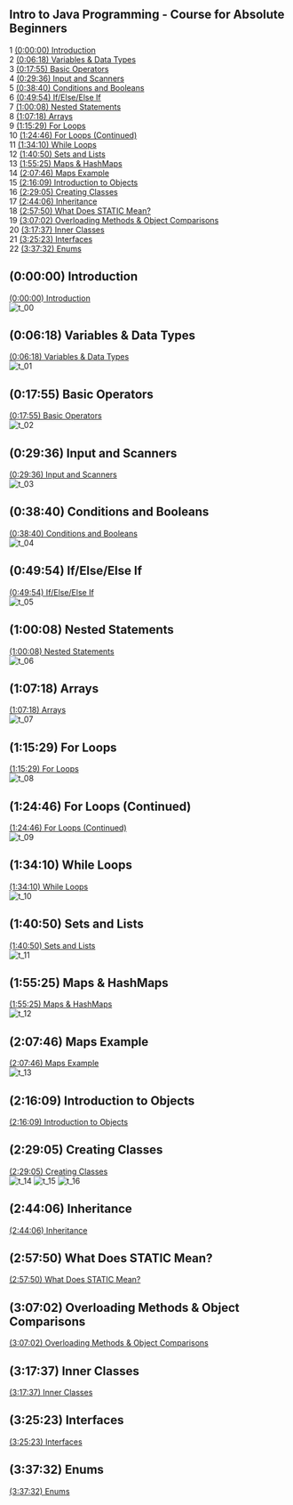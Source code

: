 
## Intro to Java Programming - Course for Absolute Beginners
1 [(0:00:00) Introduction](#00000-Introduction)  
2 [(0:06:18) Variables & Data Types](#00618-Variables-&-Data-Types)  
3 [(0:17:55) Basic Operators](#01755-Basic-Operators)  
4 [(0:29:36) Input and Scanners](#02936-Input-and-Scanners)  
5 [(0:38:40) Conditions and Booleans](#03840-Conditions-and-Booleans)  
6 [(0:49:54) If/Else/Else If](#04954-If/Else/Else-If)  
7 [(1:00:08) Nested Statements](#10008-Nested-Statements)  
8 [(1:07:18) Arrays](#10718-Arrays)  
9 [(1:15:29) For Loops](#11529-For-Loops)  
10 [(1:24:46) For Loops (Continued)](#12446-For-Loops-Continued)  
11 [(1:34:10) While Loops](#13410-While-Loops)  
12 [(1:40:50) Sets and Lists](#14050-Sets-and-Lists)  
13 [(1:55:25) Maps & HashMaps](#15525-Maps-&-HashMaps)  
14 [(2:07:46) Maps Example](#20746-Maps-Example)  
15 [(2:16:09) Introduction to Objects](#21609-Introduction-to-Objects)  
16 [(2:29:05) Creating Classes](#22905-Creating-Classes)  
17 [(2:44:06) Inheritance](#24406-Inheritance)  
18 [(2:57:50) What Does STATIC Mean?](#25750-What-Does-STATIC-Mean?)  
19 [(3:07:02) Overloading Methods & Object Comparisons](#30702-Overloading-Methods-&-Object-Comparisons)  
20 [(3:17:37) Inner Classes](#31737-Inner-Classes)  
21 [(3:25:23) Interfaces](#32523-Interfaces)  
22 [(3:37:32) Enums](#33732-Enums)  
## (0:00:00) Introduction  
[(0:00:00) Introduction](https://www.youtube.com/watch?v=GoXwIVyNvX0&t=0s)  
![t_00](./img/img_j00.png)
## (0:06:18) Variables & Data Types  
[(0:06:18) Variables & Data Types](https://www.youtube.com/watch?v=GoXwIVyNvX0&t=378s)  
![t_01](./img/img_j01.png)
## (0:17:55) Basic Operators  
[(0:17:55) Basic Operators](https://www.youtube.com/watch?v=GoXwIVyNvX0&t=1075s)  
![t_02](./img/img_j02.png)
  
## (0:29:36) Input and Scanners  
[(0:29:36) Input and Scanners](https://www.youtube.com/watch?v=GoXwIVyNvX0&t=1776s)  
![t_03](./img/img_j03.png)
  
## (0:38:40) Conditions and Booleans  
[(0:38:40) Conditions and Booleans](https://www.youtube.com/watch?v=GoXwIVyNvX0&t=2320s)  
![t_04](./img/img_j04.png)
  
## (0:49:54) If/Else/Else If  
[(0:49:54) If/Else/Else If](https://www.youtube.com/watch?v=GoXwIVyNvX0&t=2994s)  
![t_05](./img/img_j05.png)
  
## (1:00:08) Nested Statements  
[(1:00:08) Nested Statements](https://www.youtube.com/watch?v=GoXwIVyNvX0&t=8s)  
![t_06](./img/img_j06.png)

## (1:07:18) Arrays  
[(1:07:18) Arrays](https://www.youtube.com/watch?v=GoXwIVyNvX0&t=438s)  
![t_07](./img/img_j07.png)
  
## (1:15:29) For Loops  
[(1:15:29) For Loops](https://www.youtube.com/watch?v=GoXwIVyNvX0&t=929s)  
![t_08](./img/img_j08.png)
  
## (1:24:46) For Loops (Continued)  
[(1:24:46) For Loops (Continued)](https://www.youtube.com/watch?v=GoXwIVyNvX0&t=1486s)  
![t_09](./img/img_j09.png)
  
## (1:34:10) While Loops  
[(1:34:10) While Loops](https://www.youtube.com/watch?v=GoXwIVyNvX0&t=2050s)  
![t_10](./img/img_j10.png)
  
## (1:40:50) Sets and Lists  
[(1:40:50) Sets and Lists](https://www.youtube.com/watch?v=GoXwIVyNvX0&t=2450s)  
![t_11](./img/img_j11.png)
  
## (1:55:25) Maps & HashMaps  
[(1:55:25) Maps & HashMaps](https://www.youtube.com/watch?v=GoXwIVyNvX0&t=3325s)  
![t_12](./img/img_j12.png)
  
## (2:07:46) Maps Example  
[(2:07:46) Maps Example](https://www.youtube.com/watch?v=GoXwIVyNvX0&t=466s)  
![t_13](./img/img_j13.png)
  
## (2:16:09) Introduction to Objects  
[(2:16:09) Introduction to Objects](https://www.youtube.com/watch?v=GoXwIVyNvX0&t=969s)  
  
## (2:29:05) Creating Classes  
[(2:29:05) Creating Classes](https://www.youtube.com/watch?v=GoXwIVyNvX0&t=1745s)  
![t_14](./img/img_j14.png)
![t_15](./img/img_j15.png)
![t_16](./img/img_j16.png)  
  
## (2:44:06) Inheritance  
[(2:44:06) Inheritance](https://www.youtube.com/watch?v=GoXwIVyNvX0&t=2646s)  
  
## (2:57:50) What Does STATIC Mean?  
[(2:57:50) What Does STATIC Mean?](https://www.youtube.com/watch?v=GoXwIVyNvX0&t=3470s)  
  
## (3:07:02) Overloading Methods & Object Comparisons  
[(3:07:02) Overloading Methods & Object Comparisons](https://www.youtube.com/watch?v=GoXwIVyNvX0&t=422s)  
  
## (3:17:37) Inner Classes  
[(3:17:37) Inner Classes](https://www.youtube.com/watch?v=GoXwIVyNvX0&t=1057s)  
  
## (3:25:23) Interfaces  
[(3:25:23) Interfaces](https://www.youtube.com/watch?v=GoXwIVyNvX0&t=1523s)  
  
## (3:37:32) Enums  
[(3:37:32) Enums](https://www.youtube.com/watch?v=GoXwIVyNvX0&t=2252s)  
